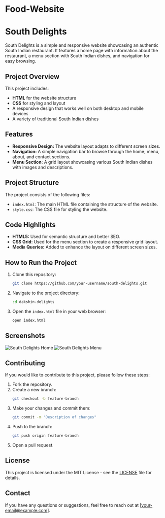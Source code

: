 # Food-Website
# South Delights

South Delights is a simple and responsive website showcasing an authentic South Indian restaurant. It features a home page with information about the restaurant, a menu section with South Indian dishes, and navigation for easy browsing.

## Project Overview

This project includes:
- **HTML** for the website structure
- **CSS** for styling and layout
- A responsive design that works well on both desktop and mobile devices
- A variety of traditional South Indian dishes

## Features

- **Responsive Design:** The website layout adapts to different screen sizes.
- **Navigation:** A simple navigation bar to browse through the home, menu, about, and contact sections.
- **Menu Section:** A grid layout showcasing various South Indian dishes with images and descriptions.

## Project Structure

The project consists of the following files:

- `index.html`: The main HTML file containing the structure of the website.
- `style.css`: The CSS file for styling the website.

## Code Highlights

- **HTML5:** Used for semantic structure and better SEO.
- **CSS Grid:** Used for the menu section to create a responsive grid layout.
- **Media Queries:** Added to enhance the layout on different screen sizes.

## How to Run the Project

1. Clone this repository:
    ```bash
    git clone https://github.com/your-username/south-delights.git
    ```

2. Navigate to the project directory:
    ```bash
    cd dakshin-delights
    ```

3. Open the `index.html` file in your web browser:
    ```bash
    open index.html
    ```

## Screenshots

![South Delights Home](screenshots/home.png)
![South Delights Menu](screenshots/menu.png)

## Contributing

If you would like to contribute to this project, please follow these steps:
1. Fork the repository.
2. Create a new branch:
    ```bash
    git checkout -b feature-branch
    ```
3. Make your changes and commit them:
    ```bash
    git commit -m "Description of changes"
    ```
4. Push to the branch:
    ```bash
    git push origin feature-branch
    ```
5. Open a pull request.

## License

This project is licensed under the MIT License - see the [LICENSE](LICENSE) file for details.

## Contact

If you have any questions or suggestions, feel free to reach out at [your-email@example.com].
